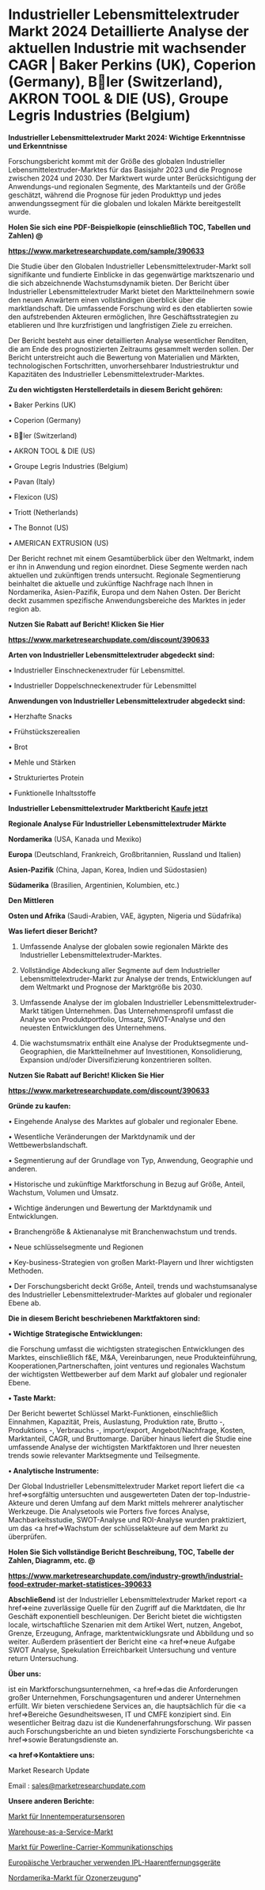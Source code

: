# Industrieller Lebensmittelextruder Markt 2024 Detaillierte Analyse der aktuellen Industrie mit wachsender CAGR | Baker Perkins (UK), Coperion (Germany), Bler (Switzerland), AKRON TOOL & DIE (US), Groupe Legris Industries (Belgium)

<strong>Industrieller Lebensmittelextruder Markt 2024: Wichtige Erkenntnisse und Erkenntnisse</strong>

Forschungsbericht kommt mit der Größe des globalen Industrieller Lebensmittelextruder-Marktes für das Basisjahr 2023 und die Prognose zwischen 2024 und 2030. Der Marktwert wurde unter Berücksichtigung der Anwendungs-und regionalen Segmente, des Marktanteils und der Größe geschätzt, während die Prognose für jeden Produkttyp und jedes anwendungssegment für die globalen und lokalen Märkte bereitgestellt wurde.



<strong>Holen Sie sich eine PDF-Beispielkopie (einschließlich TOC, Tabellen und Zahlen) @
</strong>

<strong><a href=https://www.marketresearchupdate.com/sample/390633>

<strong>https://www.marketresearchupdate.com/sample/390633</u></font></a></strong></strong>

Die Studie über den Globalen Industrieller Lebensmittelextruder-Markt soll signifikante und fundierte Einblicke in das gegenwärtige marktszenario und die sich abzeichnende Wachstumsdynamik bieten. Der Bericht über Industrieller Lebensmittelextruder Markt bietet den Marktteilnehmern sowie den neuen Anwärtern einen vollständigen überblick über die marktlandschaft. Die umfassende Forschung wird es den etablierten sowie den aufstrebenden Akteuren ermöglichen, Ihre Geschäftsstrategien zu etablieren und Ihre kurzfristigen und langfristigen Ziele zu erreichen.

Der Bericht besteht aus einer detaillierten Analyse wesentlicher Renditen, die am Ende des prognostizierten Zeitraums gesammelt werden sollen. Der Bericht unterstreicht auch die Bewertung von Materialien und Märkten, technologischen Fortschritten, unvorhersehbarer Industriestruktur und Kapazitäten des Industrieller Lebensmittelextruder-Marktes.



<strong>Zu den wichtigsten Herstellerdetails in diesem Bericht gehören:</strong>

• Baker Perkins (UK)

• Coperion (Germany)

• Bler (Switzerland)

• AKRON TOOL & DIE (US)

• Groupe Legris Industries (Belgium)

• Pavan (Italy)

• Flexicon (US)

• Triott (Netherlands)

• The Bonnot (US)

• AMERICAN EXTRUSION (US)

Der Bericht rechnet mit einem Gesamtüberblick über den Weltmarkt, indem er ihn in Anwendung und region einordnet. Diese Segmente werden nach aktuellen und zukünftigen trends untersucht. Regionale Segmentierung beinhaltet die aktuelle und zukünftige Nachfrage nach Ihnen in Nordamerika, Asien-Pazifik, Europa und dem Nahen Osten. Der Bericht deckt zusammen spezifische Anwendungsbereiche des Marktes in jeder region ab.



<strong>Nutzen Sie Rabatt auf Bericht! Klicken Sie Hier
</strong>

<strong><a href=https://www.marketresearchupdate.com/discount/390633>https://www.marketresearchupdate.com/discount/390633</b></u></font></strong></a>



<strong>Arten von Industrieller Lebensmittelextruder abgedeckt sind:</strong>

• Industrieller Einschneckenextruder für Lebensmittel.

• Industrieller Doppelschneckenextruder für Lebensmittel



<strong>Anwendungen von Industrieller Lebensmittelextruder abgedeckt sind:</strong>

• Herzhafte Snacks

• Frühstückszerealien

• Brot

• Mehle und Stärken

• Strukturiertes Protein

• Funktionelle Inhaltsstoffe



<strong>Industrieller Lebensmittelextruder Marktbericht <a href=https://www.marketresearchupdate.com/buynow/390633>Kaufe jetzt</a></strong>



<strong>Regionale Analyse Für Industrieller Lebensmittelextruder Märkte</strong>



<strong>Nordamerika</strong> (USA, Kanada und Mexiko)



<strong>Europa</strong> (Deutschland, Frankreich, Großbritannien, Russland und Italien)



<strong>Asien-Pazifik</strong> (China, Japan, Korea, Indien und Südostasien)



<strong>Südamerika</strong> (Brasilien, Argentinien, Kolumbien, etc.)



<strong>Den Mittleren</strong> 

<strong>Osten und Afrika</strong> (Saudi-Arabien, VAE, ägypten, Nigeria und Südafrika)



<strong>Was liefert dieser Bericht?</strong>

1. Umfassende Analyse der globalen sowie regionalen Märkte des Industrieller Lebensmittelextruder-Marktes.

2. Vollständige Abdeckung aller Segmente auf dem Industrieller Lebensmittelextruder-Markt zur Analyse der trends, Entwicklungen auf dem Weltmarkt und Prognose der Marktgröße bis 2030.

3. Umfassende Analyse der im globalen Industrieller Lebensmittelextruder-Markt tätigen Unternehmen. Das Unternehmensprofil umfasst die Analyse von Produktportfolio, Umsatz, SWOT-Analyse und den neuesten Entwicklungen des Unternehmens.

4. Die wachstumsmatrix enthält eine Analyse der Produktsegmente und-Geographien, die Marktteilnehmer auf Investitionen, Konsolidierung, Expansion und/oder Diversifizierung konzentrieren sollten.



<strong>Nutzen Sie Rabatt auf Bericht! Klicken Sie Hier
</strong>

<strong><a href=https://www.marketresearchupdate.com/discount/390633>https://www.marketresearchupdate.com/discount/390633</b></u></font></strong></a>



<strong>Gründe zu kaufen:</strong>

• Eingehende Analyse des Marktes auf globaler und regionaler Ebene.

• Wesentliche Veränderungen der Marktdynamik und der Wettbewerbslandschaft.

• Segmentierung auf der Grundlage von Typ, Anwendung, Geographie und anderen.

• Historische und zukünftige Marktforschung in Bezug auf Größe, Anteil, Wachstum, Volumen und Umsatz.

• Wichtige änderungen und Bewertung der Marktdynamik und Entwicklungen.

• Branchengröße &amp; Aktienanalyse mit Branchenwachstum und trends.

• Neue schlüsselsegmente und Regionen

• Key-business-Strategien von großen Markt-Playern und Ihrer wichtigsten Methoden.

• Der Forschungsbericht deckt Größe, Anteil, trends und wachstumsanalyse des Industrieller Lebensmittelextruder-Marktes auf globaler und regionaler Ebene ab.



<strong>Die in diesem Bericht beschriebenen Marktfaktoren sind:</strong>



<strong>• Wichtige Strategische Entwicklungen:</strong>

die Forschung umfasst die wichtigsten strategischen Entwicklungen des Marktes, einschließlich f&amp;E, M&amp;A, Vereinbarungen, neue Produkteinführung, Kooperationen,Partnerschaften, joint ventures und regionales Wachstum der wichtigsten Wettbewerber auf dem Markt auf globaler und regionaler Ebene.



<strong>• Taste Markt:</strong>

Der Bericht bewertet Schlüssel Markt-Funktionen, einschließlich Einnahmen, Kapazität, Preis, Auslastung, Produktion rate, Brutto -, Produktions -, Verbrauchs -, import/export, Angebot/Nachfrage, Kosten, Marktanteil, CAGR, und Bruttomarge. Darüber hinaus liefert die Studie eine umfassende Analyse der wichtigsten Marktfaktoren und Ihrer neuesten trends sowie relevanter Marktsegmente und Teilsegmente.



<strong>• Analytische Instrumente:</strong>

Der Global Industrieller Lebensmittelextruder Market report liefert die <a href=>sorgf</a>ältig untersuchten und ausgewerteten Daten der top-Industrie-Akteure und deren Umfang auf dem Markt mittels mehrerer analytischer Werkzeuge. Die Analysetools wie Porters five forces Analyse, Machbarkeitsstudie, SWOT-Analyse und ROI-Analyse wurden praktiziert, um das <a href=>Wachstum</a> der schlüsselakteure auf dem Markt zu überprüfen.



<strong>Holen Sie Sich vollständige Bericht Beschreibung, TOC, Tabelle der Zahlen, Diagramm, etc. @ </strong>

<strong><a href=https://www.marketresearchupdate.com/industry-growth/industrial-food-extruder-market-statistices-390633>https://www.marketresearchupdate.com/industry-growth/industrial-food-extruder-market-statistices-390633</a></font></strong>



<strong>Abschließend</strong> ist der Industrieller Lebensmittelextruder Market report <a href=>eine</a> zuverlässige Quelle für den Zugriff auf die Marktdaten, die Ihr Geschäft exponentiell beschleunigen. Der Bericht bietet die wichtigsten locale, wirtschaftliche Szenarien mit dem Artikel Wert, nutzen, Angebot, Grenze, Erzeugung, Anfrage, marktentwicklungsrate und Abbildung und so weiter. Außerdem präsentiert der Bericht eine <a href=>neue</a> Aufgabe SWOT Analyse, Spekulation Erreichbarkeit Untersuchung und venture return Untersuchung.



<strong>Über uns:</strong>

 ist ein Marktforschungsunternehmen, <a href=>das</a> die Anforderungen großer Unternehmen, Forschungsagenturen und anderer Unternehmen erfüllt. Wir bieten verschiedene Services an, die hauptsächlich für die <a href=>Bereiche</a> Gesundheitswesen, IT und CMFE konzipiert sind. Ein wesentlicher Beitrag dazu ist die Kundenerfahrungsforschung. Wir passen auch Forschungsberichte an und bieten syndizierte Forschungsberichte <a href=>sowie</a> Beratungsdienste an.



<strong><a href=>Kontaktiere uns:</a></strong>

Market Research Update

Email : sales@marketresearchupdate.com



<strong>Unsere anderen Berichte:</strong>

<a href=https://www.linkedin.com/pulse/indoor-temperature-sensors-market-analyzing>Markt für Innentemperatursensoren</a>

<a href=https://www.linkedin.com/pulse/warehouse-as-a-service-market-witness-huge-growth-2027>Warehouse-as-a-Service-Markt</a>

<a href=https://www.linkedin.com/pulse/power-line-carrier-communication-chip-market-size-share>Markt für Powerline-Carrier-Kommunikationschips</a>

<a href=https://www.linkedin.com/pulse/europe-consumer-use-ipl-hair-removal-devices>Europäische Verbraucher verwenden IPL-Haarentfernungsgeräte</a>

<a href=https://www.linkedin.com/pulse/north-america-ozone-generation-market-2023-manufacturers>Nordamerika-Markt für Ozonerzeugung</a>"
